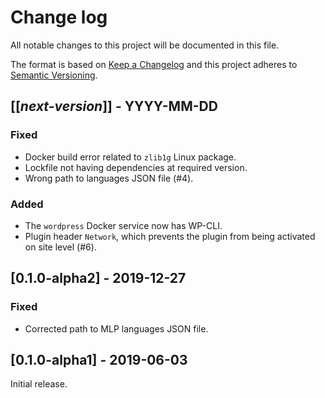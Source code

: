 # Change log
All notable changes to this project will be documented in this file.

The format is based on [Keep a Changelog](http://keepachangelog.com/)
and this project adheres to [Semantic Versioning](http://semver.org/).

## [[*next-version*]] - YYYY-MM-DD
### Fixed
- Docker build error related to `zlib1g` Linux package.
- Lockfile not having dependencies at required version.
- Wrong path to languages JSON file (#4).

### Added
- The `wordpress` Docker service now has WP-CLI.
- Plugin header `Network`, which prevents the plugin from being activated on site level (#6).

## [0.1.0-alpha2] - 2019-12-27
### Fixed
- Corrected path to MLP languages JSON file.

## [0.1.0-alpha1] - 2019-06-03
Initial release.
